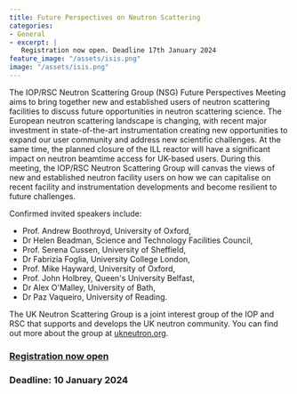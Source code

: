 ```yaml
---
title: Future Perspectives on Neutron Scattering
categories: 
- General
- excerpt: |
   Registration now open. Deadline 17th January 2024
feature_image: "/assets/isis.png"
image: "/assets/isis.png"
---
```


The IOP/RSC Neutron Scattering Group (NSG) Future Perspectives Meeting aims to bring together new and established users of neutron scattering facilities to discuss future opportunities in neutron scattering science.
The European neutron scattering landscape is changing, with recent major investment in state-of-the-art instrumentation creating new opportunities to expand our user community and address new scientific challenges. At the same time, the planned closure of the ILL reactor will have a significant impact on neutron beamtime access for UK-based users. 
During this meeting, the IOP/RSC Neutron Scattering Group will canvas the views of new and established neutron facility users on how we can capitalise on recent facility and instrumentation developments and become resilient to future challenges.

Confirmed invited speakers include:

* Prof. Andrew Boothroyd, University of Oxford,
* Dr Helen Beadman, Science and Technology Facilities Council,
* Prof. Serena Cussen, University of Sheffield,
* Dr Fabrizia Foglia, University College London,
* Prof. Mike Hayward, University of Oxford,
* Prof. John Holbrey, Queen's University Belfast,
* Dr Alex O'Malley, University of Bath,
* Dr Paz Vaqueiro, University of Reading.
  
The UK Neutron Scattering Group is a joint interest group of the IOP and RSC that supports and develops the UK neutron community. You can find out more about the group at [ukneutron.org](https://ukneutron.org).

### [Registration now open](https://iop.eventsair.com/fpns2024/)

### Deadline: 10 January 2024



